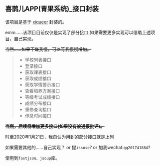 ## 喜鹊儿APP(青果系统)_接口封装

该项目是基于 [xiqueer](https://github.com/GangJust/xiqueer "xiqueer") 封装的。

emm……该项目目前仅仅是实现了部分接口,如果需要更多实现可以借助上述项目，自己实现。

~~当然……如果不嫌我慢，可以等我慢慢增加。~~

> - 学校列表接口
> - 登录接口
> - 获取课表接口
> - 获取成绩接口
> - 获取学情警示接口
> - 查看培养方案接口
> - 等级考试成绩接口
> - 成绩分布接口
> - 重修查询接口
> - 作息时间接口

~~**当然，后续将增加更多接口(如果没有被通报批评)。**~~

时至2020年1月21日，我自认为用到的部分接口就是上列

如果需要其他的……自己实现？ or 提`issuse`? or 加我wechat:`qq201741884`?

使用到`fastjson、jsoup`库。